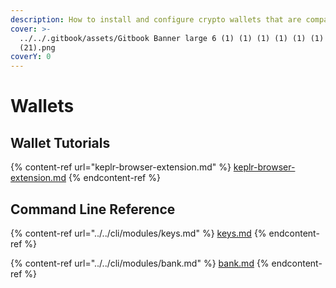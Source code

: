 ```yaml
---
description: How to install and configure crypto wallets that are compatible with Juno
cover: >-
  ../../.gitbook/assets/Gitbook Banner large 6 (1) (1) (1) (1) (1) (1) (1) (1)
  (21).png
coverY: 0
---
```


# Wallets

## Wallet Tutorials

{% content-ref url="keplr-browser-extension.md" %}
[keplr-browser-extension.md](keplr-browser-extension.md)
{% endcontent-ref %}

## Command Line Reference

{% content-ref url="../../cli/modules/keys.md" %}
[keys.md](../../cli/modules/keys.md)
{% endcontent-ref %}

{% content-ref url="../../cli/modules/bank.md" %}
[bank.md](../../cli/modules/bank.md)
{% endcontent-ref %}
